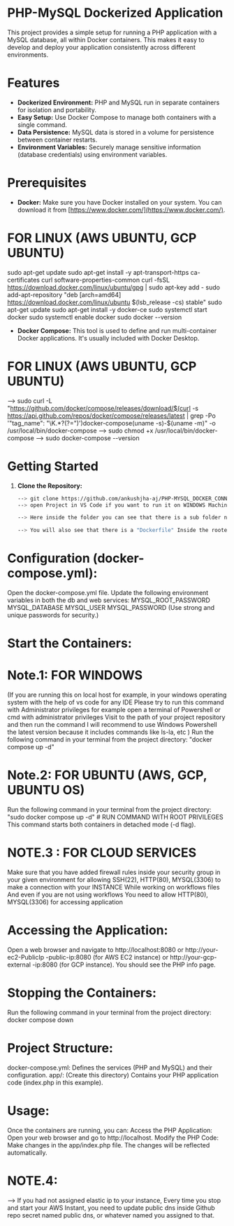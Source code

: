 # PHP-MySQL Dockerized Application

This project provides a simple setup for running a PHP application with a MySQL database, all within Docker containers. This makes it easy to develop and deploy your application consistently across different environments.

# Features

* **Dockerized Environment:** PHP and MySQL run in separate containers for isolation and portability.
* **Easy Setup:** Use Docker Compose to manage both containers with a single command.
* **Data Persistence:** MySQL data is stored in a volume for persistence between container restarts.
* **Environment Variables:**  Securely manage sensitive information (database credentials) using environment variables.

# Prerequisites

* **Docker:** Make sure you have Docker installed on your system. You can download it from [https://www.docker.com/](https://www.docker.com/).
# FOR LINUX (AWS UBUNTU, GCP UBUNTU)
sudo apt-get update
sudo apt-get install -y apt-transport-https ca-certificates curl software-properties-common
curl -fsSL https://download.docker.com/linux/ubuntu/gpg | sudo apt-key add -
sudo add-apt-repository "deb [arch=amd64] https://download.docker.com/linux/ubuntu $(lsb_release -cs) stable"
sudo apt-get update
sudo apt-get install -y docker-ce
sudo systemctl start docker
sudo systemctl enable docker
sudo docker --version

* **Docker Compose:** This tool is used to define and run multi-container Docker applications. It's usually included with Docker Desktop.
# FOR LINUX (AWS UBUNTU, GCP UBUNTU)
--> sudo curl -L "https://github.com/docker/compose/releases/download/$(curl -s https://api.github.com/repos/docker/compose/releases/latest | grep -Po '"tag_name": "\K.*?(?=")')docker-compose(uname -s)-$(uname -m)" -o /usr/local/bin/docker-compose
--> sudo chmod +x /usr/local/bin/docker-compose
--> sudo docker-compose --version

# Getting Started
1. **Clone the Repository:**
   ```bash
   --> git clone https://github.com/ankushjha-aj/PHP-MYSQL_DOCKER_CONNECTION.git (Public repo) 
   --> open Project in VS Code if you want to run it on WINDOWS Machine with localhost and For Linux Redirect it to thr cloned Directory 

   --> Here inside the folder you can see that there is a sub folder named as init-db.d, You need to put your required database inside this folder so that it will automatically import    databases into your required database that you defined into docker-compose.yml file
   
   --> You will also see that there is a "Dockerfile" Inside the roote directory This is to build a docker image for the root folder And it is used to deploy the image into my Docker Hub account. So if you want to push the images into your docker hub account, you can also use this, otherwise there is no need for this "Dockerfile", If you remove this file, you also need to remove ".github/workflows/docker_push.yml" So that it will not triggered on Github actions

# Configuration (docker-compose.yml):

Open the docker-compose.yml file.
Update the following environment variables in both the db and web services:
MYSQL_ROOT_PASSWORD
MYSQL_DATABASE
MYSQL_USER
MYSQL_PASSWORD (Use strong and unique passwords for security.)

# Start the Containers:
# Note.1: FOR WINDOWS
(If you are running this on local host for example, in your windows operating system with the help of vs code for any IDE Please try to run this command with Administrator privileges for example open a terminal of Powershell or cmd with administrator privileges Visit to the path of your project repository and then run the command I will recommend to use Windows Powershell the latest version because it includes commands like ls-la, etc )
Run the following command in your terminal from the project directory:
"docker compose up -d"

# Note.2: FOR UBUNTU (AWS, GCP, UBUNTU OS)
Run the following command in your terminal from the project directory:
"sudo docker compose up -d" # RUN COMMAND WITH ROOT PRIVILEGES 
This command starts both containers in detached mode (-d flag).

# NOTE.3 : FOR CLOUD SERVICES
Make sure that you have added firewall rules inside your security group in your given environment for allowing SSH(22), HTTP(80), MYSQL(3306) 
to make a connection with your INSTANCE While working on workflows files
And even if you are not using workflows You need to allow HTTP(80), MYSQL(3306) for accessing application

# Accessing the Application:
Open a web browser and navigate to http://localhost:8080 or http://your-ec2-PublicIp
-public-ip:8080 (for AWS EC2 instance) or http://your-gcp-external
-ip:8080 (for GCP instance). You should see the PHP info page.

# Stopping the Containers:
Run the following command in your terminal from the project directory:
docker compose down

# Project Structure:
docker-compose.yml: Defines the services (PHP and MySQL) and their configuration.
app/: (Create this directory) Contains your PHP application code (index.php in this example).

# Usage:
Once the containers are running, you can:
Access the PHP Application: Open your web browser and go to http://localhost.
Modify the PHP Code: Make changes in the app/index.php file. The changes will be reflected automatically.

# NOTE.4:
--> If you had not assigned elastic ip to your instance, Every time you stop and start your AWS Instant, you need to update public dns inside Github repo secret named public dns, or whatever named you assigned to that.
